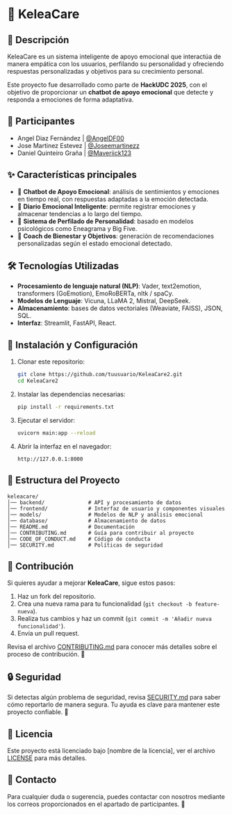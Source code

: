 # 🚀 KeleaCare

## 📓 Descripción
KeleaCare es un sistema inteligente de apoyo emocional que interactúa de manera empática con los usuarios, perfilando su personalidad y ofreciendo respuestas personalizadas y objetivos para su crecimiento personal.

Este proyecto fue desarrollado como parte de **HackUDC 2025**, con el objetivo de proporcionar un **chatbot de apoyo emocional** que detecte y responda a emociones de forma adaptativa.

## 👥 Participantes
- Angel Diaz Fernández | [@AngelDF00](https://github.com/AngelDF00)
- Jose Martinez Estevez | [@Joseemartinezz](https://github.com/Joseemartinezz)
- Daniel Quinteiro Graña | [@Maveriick123](https://github.com/Maveriick123)

## ✨ Características principales
- 🤖 **Chatbot de Apoyo Emocional**: análisis de sentimientos y emociones en tiempo real, con respuestas adaptadas a la emoción detectada.
- 📔 **Diario Emocional Inteligente**: permite registrar emociones y almacenar tendencias a lo largo del tiempo.
- 🎯 **Sistema de Perfilado de Personalidad**: basado en modelos psicológicos como Eneagrama y Big Five.
- 📢 **Coach de Bienestar y Objetivos**: generación de recomendaciones personalizadas según el estado emocional detectado.

## 🛠 Tecnologías Utilizadas
- **Procesamiento de lenguaje natural (NLP)**: Vader, text2emotion, transformers (GoEmotion), EmoRoBERTa, nltk / spaCy.
- **Modelos de Lenguaje**: Vicuna, LLaMA 2, Mistral, DeepSeek.
- **Almacenamiento**: bases de datos vectoriales (Weaviate, FAISS), JSON, SQL.
- **Interfaz**: Streamlit, FastAPI, React.

## 📂 Instalación y Configuración
1. Clonar este repositorio:
   ```bash
   git clone https://github.com/tuusuario/KeleaCare2.git
   cd KeleaCare2
   ```
2. Instalar las dependencias necesarias:
   ```bash
   pip install -r requirements.txt
   ```
3. Ejecutar el servidor:
   ```bash
   uvicorn main:app --reload
   ```
4. Abrir la interfaz en el navegador:
   ```
   http://127.0.0.1:8000
   ```

## 📁 Estructura del Proyecto
```
keleacare/
│── backend/              # API y procesamiento de datos
│── frontend/             # Interfaz de usuario y componentes visuales
│── models/               # Modelos de NLP y análisis emocional
│── database/             # Almacenamiento de datos
│── README.md             # Documentación
│── CONTRIBUTING.md       # Guía para contribuir al proyecto
│── CODE_OF_CONDUCT.md    # Código de conducta
│── SECURITY.md           # Políticas de seguridad
```

## 🤝 Contribución
Si quieres ayudar a mejorar **KeleaCare**, sigue estos pasos:
1. Haz un fork del repositorio.
2. Crea una nueva rama para tu funcionalidad (`git checkout -b feature-nueva`).
3. Realiza tus cambios y haz un commit (`git commit -m 'Añadir nueva funcionalidad'`).
4. Envía un pull request.

Revisa el archivo [CONTRIBUTING.md](./CONTRIBUTING.md) para conocer más detalles sobre el proceso de contribución. 🎉

## 🔒 Seguridad
Si detectas algún problema de seguridad, revisa [SECURITY.md](./SECURITY.md) para saber cómo reportarlo de manera segura. Tu ayuda es clave para mantener este proyecto confiable. 🔐

## 📜 Licencia
Este proyecto está licenciado bajo [nombre de la licencia], ver el archivo [LICENSE](./LICENSE) para más detalles.

## 📩 Contacto
Para cualquier duda o sugerencia, puedes contactar con nosotros mediante los correos proporcionados en el apartado de participantes. 🚀

